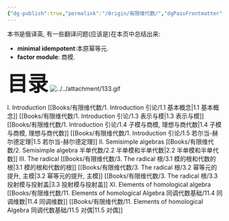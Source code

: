 ```yaml
---
{"dg-publish":true,"permalink":"/0rigin/有限维代数/","dgPassFrontmatter":true,"created":"2024-06-26T17:06:11.909+08:00","updated":"2024-08-10T17:49:51.786+08:00"}
---
```


本书是俄译英, 有一些翻译问题(应该是)在本页中总结出来:
+ **minimal idempotent**:本原幂等元.
+ **factor module**: 商模.

<font size="7"> **目录**</font> 
![../../attachment/133.gif](/img/user/attachment/133.gif)



Ⅰ. Introduction
	[[Books/有限维代数/1. Introduction 引论/1.1 基本概念\|1.1 基本概念]]
	[[Books/有限维代数/1. Introduction 引论/1.3 表示与模\|1.3 表示与模]]
	[[Books/有限维代数/1. Introduction 引论/1.4 子模与商模, 理想与商代数\|1.4 子模与商模, 理想与商代数]]
	[[Books/有限维代数/1. Introduction 引论/1.5 若尔当-赫尔德定理\|1.5 若尔当-赫尔德定理]]
Ⅱ. Semisimple algebras
	[[Books/有限维代数/2. Semisimple algebra 半单代数/2.2 半单模和半单代数\|2.2 半单模和半单代数]]
Ⅲ. The radical
	[[Books/有限维代数/3. The radical 根/3.1 模的根和代数的根\|3.1 模的根和代数的根]]
	[[Books/有限维代数/3. The radical 根/3.2 幂等元的提升, 主模\|3.2 幂等元的提升, 主模]]
	[[Books/有限维代数/3. The radical 根/3.3 投射模与投射盖\|3.3 投射模与投射盖]]
Ⅺ. Elements of homological algebra
	[[Books/有限维代数/11. Elements of homological Algebra 同调代数基础/11.4 同调维数\|11.4 同调维数]]
	[[Books/有限维代数/11. Elements of homological Algebra 同调代数基础/11.5 对偶\|11.5 对偶]]